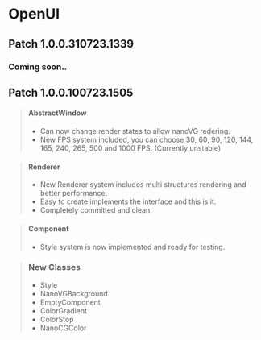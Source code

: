 # OpenUI

## Patch 1.0.0.310723.1339

### Coming soon..

## Patch 1.0.0.100723.1505

> #### AbstractWindow
> + Can now change render states to allow nanoVG redering.
> + New FPS system included, you can choose 30, 60, 90, 120, 
>   144, 165, 240, 265, 500 and 1000 FPS. (Currently unstable)

> #### Renderer
> + New Renderer system includes multi structures rendering and better performance.
> + Easy to create implements the interface and this is it.
> + Completely committed and clean.

> #### Component
> + Style system is now implemented and ready for testing.

> ### New Classes
> + Style
> + NanoVGBackground
> + EmptyComponent
> + ColorGradient
> + ColorStop
> + NanoCGColor
